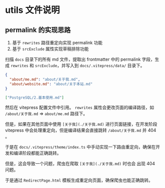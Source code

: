 # utils 文件说明

## permalink 的实现思路

1. 基于 `rewrites` 路径重定向实现 permalink 功能
2. 基于 `srcExclude` 属性实现草稿排除功能

扫描 `docs` 目录下的所有 md 文件，提取出 frontmatter 中的 permalink 字段，生成 `rewrites` 和 `srcExclude`，并写入到 `docs/.vitepress/data/` 目录下。

```json title="rewrites.json"
{
  "about/me.md": "about/关于我.md",
  "about/website.md": "about/关于本站.md"
}
```

```json title="srcExclude.json"
["PostgreSQL/2.基本使用.md"]
```

然后在 vitepress 配置文件中引用。
`rewrites` 属性会更改页面的编译路径，如 `/about/关于我.md` => `about/me.md` 路径下。

但是，如果在其他页面中使用 `[关于我](./关于我.md)` 进行页面链接，在开发阶段 vitepress 中会处理重定向，但是编译结果会直接跳转 `/about/关于我.md` 并 404 。

于是在 `docs/.vitepress/theme/index.ts` 中手动实现一下路由重定向，确保在开发和编译阶段都能正确跳转。

但是，这会导致一个问题，爬虫在爬取 `[关于我](./关于我.md)` 时也会 出现 404 问题。

于是通过 `RedirectPage.html` 模板生成重定向页面，确保爬虫也能正确跳转。
